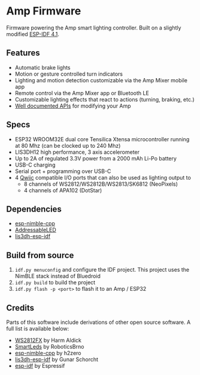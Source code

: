# Amp Firmware

Firmware powering the Amp smart lighting controller. Built on a slightly modified [ESP-IDF 4.1](https://github.com/intentfulmotion/esp-idf).

## Features

* Automatic brake lights
* Motion or gesture controlled turn indicators
* Lighting and motion detection customizable via the Amp Mixer mobile app
* Remote control via the Amp Mixer app or Bluetooth LE
* Customizable lighting effects that react to actions (turning, braking, etc.)
* [Well documented APIs](https://docs.ridewithamp.com) for modifying your Amp

## Specs

* ESP32 WROOM32E dual core Tensilica Xtensa microcontroller running at 80 Mhz (can be clocked up to 240 Mhz)
* LIS3DH12 high performance, 3 axis accelerometer
* Up to 2A of regulated 3.3V power from a 2000 mAh Li-Po battery
* USB-C charging
* Serial port + programming over USB-C
* 4 [Qwiic](https://www.sparkfun.com/qwiic) compatible I/O ports that can also be used as lighting output to
  * 8 channels of WS2812/WS2812B/WS2813/SK6812 (NeoPixels)
  * 4 channels of APA102 (DotStar)

## Dependencies

* [esp-nimble-cpp](https://github.com/intentfulmotion/esp-nimble-cpp)
* [AddressableLED](https://github.com/intentfulmotion/AddressableLED)
* [lis3dh-esp-idf](https://github.com/intentfulmotion/lis3dh-esp-idf)

## Build from source

1. `idf.py menuconfig` and configure the IDF project. This project uses the NimBLE stack instead of Bluedroid
2. `idf.py build` to build the project
3. `idf.py flash -p <port>` to flash it to an Amp / ESP32

## Credits

Parts of this software include derivations of other open source software. A full list is available below:

* [WS2812FX](https://github.com/kitesurfer1404/WS2812FX) by Harm Aldick
* [SmartLeds](https://github.com/RoboticsBrno/SmartLeds) by RoboticsBrno
* [esp-nimble-cpp](https://github.com/h2zero/esp-nimble-cpp) by h2zero
* [lis3dh-esp-idf](https://github.com/gschorcht/lis3dh-esp-idf) by Gunar Schorcht
* [esp-idf](https://github.com/espressif/esp-idf) by Espressif
